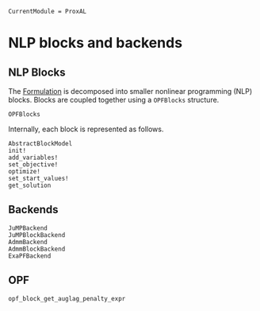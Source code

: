 ```@meta
CurrentModule = ProxAL
```

# NLP blocks and backends

## NLP Blocks

The [Formulation](@ref) is decomposed into smaller nonlinear programming (NLP) blocks.
Blocks are coupled together using a `OPFBlocks` structure.
```@docs
OPFBlocks
```

Internally, each block is represented as follows.

```@docs
AbstractBlockModel
init!
add_variables!
set_objective!
optimize!
set_start_values!
get_solution

```

## Backends

```@docs
JuMPBackend
JuMPBlockBackend
AdmmBackend
AdmmBlockBackend
ExaPFBackend

```

## OPF

```@docs
opf_block_get_auglag_penalty_expr
```
